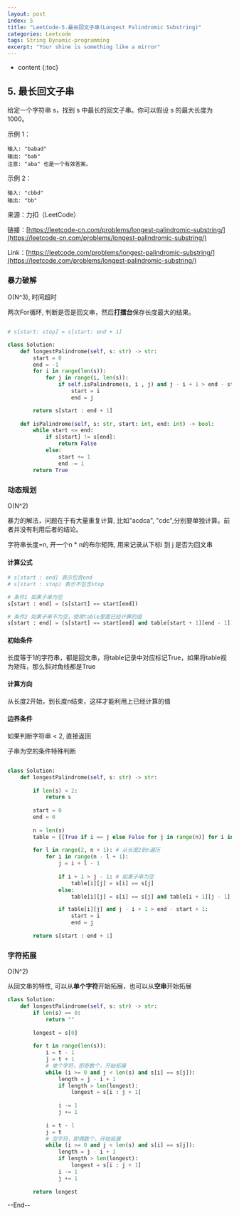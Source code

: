 ```yaml
---
layout: post
index: 5
title: "LeetCode-5.最长回文子串(Longest Palindromic Substring)"
categories: Leetcode
tags: String Dynamic-programming
excerpt: "Your shine is something like a mirror"
---
```


* content
{:toc}

## 5. 最长回文子串

给定一个字符串 s，找到 s 中最长的回文子串。你可以假设 s 的最大长度为 1000。

示例 1：

```
输入: "babad"
输出: "bab"
注意: "aba" 也是一个有效答案。
```

示例 2：

```
输入: "cbbd"
输出: "bb"
```

来源：力扣（LeetCode）

链接：[https://leetcode-cn.com/problems/longest-palindromic-substring/](https://leetcode-cn.com/problems/longest-palindromic-substring/)

Link：[https://leetcode.com/problems/longest-palindromic-substring/](https://leetcode.com/problems/longest-palindromic-substring/)

### 暴力破解

O(N^3), 时间超时

两次For循环, 判断是否是回文串，然后**打擂台**保存长度最大的结果。

```python

# s[start: stop] = s[start: end + 1]

class Solution:
    def longestPalindrome(self, s: str) -> str:
        start = 0
        end = -1
        for i in range(len(s)):
            for j in range(i, len(s)):
                if self.isPalindrome(s, i , j) and j - i + 1 > end - start + 1:
                    start = i
                    end = j

        return s[start : end + 1]
                    
    def isPalindrome(self, s: str, start: int, end: int) -> bool:
        while start <= end:
            if s[start] != s[end]:
                return False
            else:
                start += 1
                end -= 1
        return True
```

### 动态规划

O(N^2)

暴力的解法，问题在于有大量重复计算, 比如"acdca", "cdc",分别要单独计算。前者并没有利用后者的结论。

字符串长度=n, 开一个n * n的布尔矩阵, 用来记录从下标i 到 j 是否为回文串

#### 计算公式
```python
# s[start : end] 表示包含end 
# s[start : stop) 表示不包含stop

# 条件1 如果子串为空
s[start : end] = (s[start] == start[end])

# 条件2 如果子串不为空，使用table里面已经计算的值
s[start : end] = (s[start] == start[end] and table[start + 1][end - 1])
```

#### 初始条件

长度等于1的字符串，都是回文串，将table记录中对应标记True，如果将table视为矩阵，那么斜对角线都是True

#### 计算方向

从长度2开始，到长度n结束，这样才能利用上已经计算的值

#### 边界条件

如果判断字符串 < 2, 直接返回

子串为空的条件特殊判断

```python

class Solution:
    def longestPalindrome(self, s: str) -> str:
        
        if len(s) < 2:
            return s
        
        start = 0
        end = 0
        
        n = len(s)
        table = [[True if i == j else False for j in range(n)] for i in range(n)]
        
        for l in range(2, n + 1): # 从长度2到n遍历
            for i in range(n - l + 1):
                j = i + l - 1
                
                if i + 1 > j - 1: # 如果子串为空
                    table[i][j] = s[i] == s[j]
                else:
                    table[i][j] = s[i] == s[j] and table[i + 1][j - 1]

                if table[i][j] and j - i + 1 > end - start + 1:
                    start = i
                    end = j
                        
        return s[start : end + 1]
```

### 字符拓展

O(N^2)

从回文串的特性, 可以从**单个字符**开始拓展，也可以从**空串**开始拓展

```python
class Solution:
    def longestPalindrome(self, s: str) -> str:
        if len(s) == 0:
            return ""
        
        longest = s[0]
        
        for t in range(len(s)):
            i = t - 1
            j = t + 1 
            # 单个字符，即奇数个，开始拓展
            while (i >= 0 and j < len(s) and s[i] == s[j]):
                length = j - i + 1
                if length > len(longest):
                    longest = s[i : j + 1]
                
                i -= 1
                j += 1
                    
            i = t - 1
            j = t
            # 空字符，即偶数个，开始拓展
            while (i >= 0 and j < len(s) and s[i] == s[j]):
                length = j - i + 1
                if length > len(longest):
                    longest = s[i : j + 1]
                i -= 1
                j += 1
                
        return longest
```

--End--


